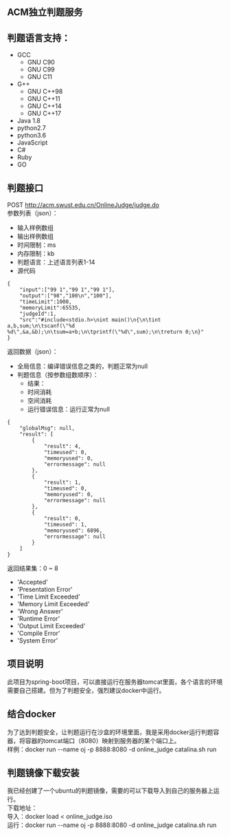 ## ACM独立判题服务
## 判题语言支持：
* GCC
    * GNU C90
    * GNU C99
    * GNU C11
* G++
    * GNU C++98
    * GNU C++11
    * GNU C++14
    * GNU C++17
* Java 1.8
* python2.7
* python3.6
* JavaScript
* C#
* Ruby
* GO
## 判题接口
POST http://acm.swust.edu.cn/OnlineJudge/judge.do  
参数列表（json）：
* 输入样例数组
* 输出样例数组
* 时间限制：ms
* 内存限制：kb
* 判题语言：上述语言列表1-14
* 源代码
~~~
{
	"input":["99 1","99 1","99 1"],
	"output":["98","100\n","100"],
	"timeLimit":1000,
	"memoryLimit":65535,
	"judgeId":1,
	"src":"#include<stdio.h>\nint main()\n{\n\tint a,b,sum;\n\tscanf(\"%d %d\",&a,&b);\n\tsum=a+b;\n\tprintf(\"%d\",sum);\n\treturn 0;\n}"
}
~~~
返回数据（json）：
* 全局信息：编译错误信息之类的，判题正常为null
* 判题信息（按参数组数顺序）：
    * 结果：
    * 时间消耗
    * 空间消耗
    * 运行错误信息：运行正常为null
~~~
{
    "globalMsg": null,
    "result": [
        {
            "result": 4,
            "timeused": 0,
            "memoryused": 0,
            "errormessage": null
        },
        {
            "result": 1,
            "timeused": 0,
            "memoryused": 0,
            "errormessage": null
        },
        {
            "result": 0,
            "timeused": 1,
            "memoryused": 6896,
            "errormessage": null
        }
    ]
}
~~~
返回结果集：0 ~ 8
* 'Accepted'
* 'Presentation Error'
* 'Time Limit Exceeded'
* 'Memory Limit Exceeded'
* 'Wrong Answer'
* 'Runtime Error'
* 'Output Limit Exceeded'
* 'Compile Error'
* 'System Error'
## 项目说明
此项目为spring-boot项目，可以直接运行在服务器tomcat里面，各个语言的环境需要自己搭建。但为了判题安全，强烈建议docker中运行。
## 结合docker
为了达到判题安全，让判题运行在沙盒的环境里面，我是采用docker运行判题容器，将容器的tomcat端口（8080）映射到服务器的某个端口上。  
样例：docker run --name oj -p 8888:8080 -d online_judge catalina.sh run  
## 判题镜像下载安装
我已经创建了一个ubuntu的判题镜像，需要的可以下载导入到自己的服务器上运行。  
下载地址：  
导入：docker load < online_judge.iso  
运行：docker run --name oj -p 8888:8080 -d online_judge catalina.sh run    